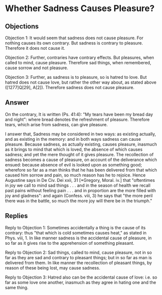 # Whether Sadness Causes Pleasure?

## Objections

Objection 1: It would seem that sadness does not cause pleasure. For nothing causes its own contrary. But sadness is contrary to pleasure. Therefore it does not cause it.

Objection 2: Further, contraries have contrary effects. But pleasures, when called to mind, cause pleasure. Therefore sad things, when remembered, cause sorrow and not pleasure.

Objection 3: Further, as sadness is to pleasure, so is hatred to love. But hatred does not cause love, but rather the other way about, as stated above ([1277]Q[29], A[2]). Therefore sadness does not cause pleasure.

## Answer

On the contrary, It is written (Ps. 41:4): "My tears have been my bread day and night": where bread denotes the refreshment of pleasure. Therefore tears, which arise from sadness, can give pleasure.

I answer that, Sadness may be considered in two ways: as existing actually, and as existing in the memory: and in both ways sadness can cause pleasure. Because sadness, as actually existing, causes pleasure, inasmuch as it brings to mind that which is loved, the absence of which causes sadness; and yet the mere thought of it gives pleasure. The recollection of sadness becomes a cause of pleasure, on account of the deliverance which ensued: because absence of evil is looked upon as something good; wherefore so far as a man thinks that he has been delivered from that which caused him sorrow and pain, so much reason has he to rejoice. Hence Augustine says in De Civ. Dei xxii, 31 [*Gregory, Moral. iv.] that "oftentimes in joy we call to mind sad things . . . and in the season of health we recall past pains without feeling pain . . . and in proportion are the more filled with joy and gladness": and again (Confess. viii, 3) he says that "the more peril there was in the battle, so much the more joy will there be in the triumph."

## Replies

Reply to Objection 1: Sometimes accidentally a thing is the cause of its contrary: thus "that which is cold sometimes causes heat," as stated in Phys. viii, 1. In like manner sadness is the accidental cause of pleasure, in so far as it gives rise to the apprehension of something pleasant.

Reply to Objection 2: Sad things, called to mind, cause pleasure, not in so far as they are sad and contrary to pleasant things; but in so far as man is delivered from them. In like manner the recollection of pleasant things, by reason of these being lost, may cause sadness.

Reply to Objection 3: Hatred also can be the accidental cause of love: i.e. so far as some love one another, inasmuch as they agree in hating one and the same thing.